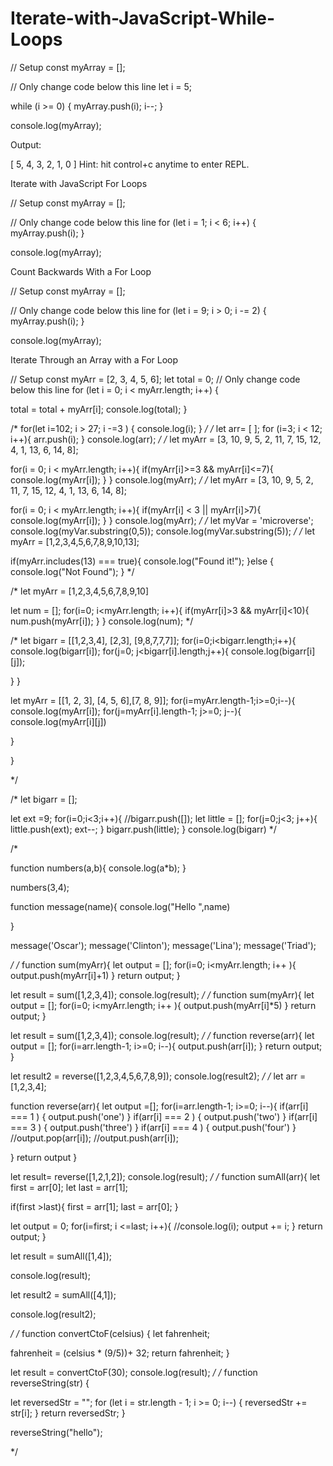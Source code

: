 # Iterate-with-JavaScript-While-Loops


// Setup
const myArray = [];

// Only change code below this line
let i = 5;

while (i >= 0) {
  myArray.push(i);
  i--;
}

console.log(myArray);


Output: 

[ 5, 4, 3, 2, 1, 0 ]
Hint: hit control+c anytime to enter REPL.


Iterate with JavaScript For Loops

// Setup
const myArray = [];


// Only change code below this line
for (let i = 1; i < 6; i++) {
  myArray.push(i);
}

console.log(myArray);


Count Backwards With a For Loop

// Setup
const myArray = [];

// Only change code below this line
for (let i = 9; i > 0; i -= 2) {
  myArray.push(i);
}

console.log(myArray);

Iterate Through an Array with a For Loop


// Setup
const myArr = [2, 3, 4, 5, 6];
let total = 0; 
// Only change code below this line
for (let i = 0; i < myArr.length; i++) {
   
   total = total + myArr[i]; 
   console.log(total);
}

/*
for(let i=102; i > 27; i -=3 ) {
    console.log(i);
  }
*/
/*
let arr= [ ]; 
for (i=3; i < 12; i++){
  arr.push(i);
}
console.log(arr);
*/
/*
let myArr = [3, 10, 9, 5, 2, 11, 7, 15, 12, 4, 1, 13, 6, 14, 8]; 

for(i = 0; i < myArr.length; i++){
  if(myArr[i]>=3 && myArr[i]<=7){
    console.log(myArr[i]);
  }
}
console.log(myArr);
*/
/*
let myArr = [3, 10, 9, 5, 2, 11, 7, 15, 12, 4, 1, 13, 6, 14, 8]; 

for(i = 0; i < myArr.length; i++){
  if(myArr[i] < 3 || myArr[i]>7){
    console.log(myArr[i]); 
  }
}
console.log(myArr);
*/
/*
let myVar = 'microverse';
console.log(myVar.substring(0,5));
console.log(myVar.substring(5));
*/
/*
let myArr = [1,2,3,4,5,6,7,8,9,10,13]; 

if(myArr.includes(13) === true){
  console.log("Found it!");
}else {
  console.log("Not Found"); 
}
*/

/*
let myArr = [1,2,3,4,5,6,7,8,9,10]

let num = []; 
for(i=0; i<myArr.length; i++){
  if(myArr[i]>3 && myArr[i]<10){
    num.push(myArr[i]);
  }
}
console.log(num);
*/

/*
let bigarr = [[1,2,3,4], [2,3], [9,8,7,7,7]];
for(i=0;i<bigarr.length;i++){
  console.log(bigarr[i]);
  for(j=0; j<bigarr[i].length;j++){
    console.log(bigarr[i][j]);
    
  }
}

let myArr = [[1, 2, 3], [4, 5, 6],[7, 8, 9]];
for(i=myArr.length-1;i>=0;i--){
  console.log(myArr[i]);
  for(j=myArr[i].length-1; j>=0; j--){
    console.log(myArr[i][j])
    
  }
    
}

*/

/*
let bigarr = [];

let ext =9; 
for(i=0;i<3;i++){
  //bigarr.push([]);
  let little = []; 
  for(j=0;j<3; j++){
    little.push(ext);
    ext--;
  }
  bigarr.push(little);
}
console.log(bigarr)
*/

/*

function numbers(a,b){
  console.log(a*b);
}

numbers(3,4);

function message(name){
  console.log("Hello ",name)
  
}

message('Oscar');
message('Clinton');
message('Lina');
message('Triad');

*/
/*
function sum(myArr){
  let output = [];
  for(i=0; i<myArr.length; i++ ){
    output.push(myArr[i]+1)
  }
  return output;
}

let result = sum([1,2,3,4]);
console.log(result); 
*/
/*
function sum(myArr){
  let output = [];
  for(i=0; i<myArr.length; i++ ){
    output.push(myArr[i]*5)
  }
  return output;
}

let result = sum([1,2,3,4]);
console.log(result); 
*/
/*
function reverse(arr){
  let output = []; 
  for(i=arr.length-1; i>=0; i--){
    output.push(arr[i]);
  }
  return output;
}

let result2 = reverse([1,2,3,4,5,6,7,8,9]);
console.log(result2);
*/
/*
let arr = [1,2,3,4]; 


function reverse(arr){
  let output =[];
  for(i=arr.length-1; i>=0; i--){
    if(arr[i] === 1 ) {
      output.push('one')
    }
    if(arr[i] === 2 ) {
      output.push('two')
    }
    if(arr[i] === 3 ) {
      output.push('three')
    }
    if(arr[i] === 4 ) {
      output.push('four')
    }
    //output.pop(arr[i]);
    //output.push(arr[i]);
    
  }
  return output
}

let result= reverse([1,2,1,2]);
console.log(result);
*/
/*
function sumAll(arr){
  let first = arr[0]; 
  let last = arr[1]; 

  if(first >last){
    first = arr[1];
    last = arr[0];
  }

  let output = 0; 
  for(i=first; i <=last; i++){
    //console.log(i);
    output += i;
  }
  return output;
}

let result = sumAll([1,4]); 

console.log(result);

let result2 = sumAll([4,1]); 

console.log(result2);

*/
/*
function convertCtoF(celsius) {
  let fahrenheit;
  

  fahrenheit = (celsius * (9/5))+ 32;
  return fahrenheit;
}

let result = convertCtoF(30);
console.log(result);
*/
/*
function reverseString(str) {
  
  let reversedStr = "";
  for (let i = str.length - 1; i >= 0; i--) {
    reversedStr += str[i];
  }
  return reversedStr;
}


reverseString("hello");

*/


